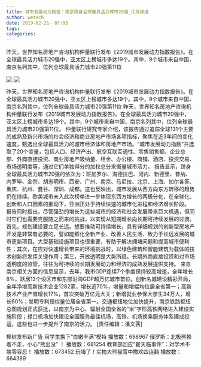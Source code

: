 ```yaml
---
title: 城市发展动力报告：南京跻身全球最具活力城市20强_江苏频道
author: wetech
date: 2019-02-21- 07:03
tags: 
categories: 
---
```

昨天，世界知名房地产咨询机构仲量联行发布《2019城市发展动力指数报告》。在全球最具活力城市20强中，亚太区上榜城市多达19个。其中，9个城市来自中国，南京名列其中，位列全球最具活力城市20强第11位
<!-- more -->
                
<img align="center" border="0" src="http://p1.ifengimg.com/a/2019_08/725d51b3b701366_size87_w400_h447.jpg" />
                
<img align="center" border="0" src="http://p2.ifengimg.com/a/2016/0810/204c433878d5cf9size1_w16_h16.png" />
                
            
昨天，世界知名房地产咨询机构仲量联行发布《2019城市发展动力指数报告》。在全球最具活力城市20强中，亚太区上榜城市多达19个。其中，9个城市来自中国，南京名列其中，位列全球最具活力城市20强第11位
昨天，世界知名房地产咨询机构仲量联行发布《2019城市发展动力指数报告》。在全球最具活力城市20强中，亚太区上榜城市多达19个。其中，9个城市来自中国，南京名列其中，位列全球最具活力城市20强第11位。
仲量联行研究专家介绍，该报告通过追踪全球131个主要的成熟及新兴市场的社会经济和商业房地产市场各项指标，聚焦在近3年间的变化速度，甄选出全球最具活力的城市经济体和房地产市场。“城市发展动力指数”共选取了20个变量，包括人口、经济产出、航空互联互通性、零售销售额、企业总部、外商直接投资、商业房地产吸纳量、租金、办公楼、商铺、酒店、投资交易、市场透明度等，通过它们单独得分的加权总分来衡量城市活力。
报告显示，跻身全球最具活力城市20强的依次为：班加罗尔、海德拉巴、河内、新德里、普纳、内罗毕、金奈、胡志明市、西安、广州、南京、马尼拉、北京、上海、加尔各答、重庆、杭州、曼谷、深圳、成都。这也反映出，城市发展从西方向东方转移的趋势仍在持续。欧美城市未入此次榜单进一步体现东西方增长的两极分化，在全球化、创新和人口因素的推动下，亚洲正处于持续快速的城市化进程和经济增长阶段。
报告同时指出，尽管强劲的增长为这些城市的经济和社会发展带来巨大机遇，但同时它们也需要克服随之而来的挑战，以实现从短期增长向长期可持续发展的过渡。首先，规划建设要立足长远。想要推动可持续增长，具有详细规划的创新型房地产开发是非常有必要的，譬如能孵化全新产业、改善人民生活、致力于长远发展的城市更新项目。大型基础设施项目也很重要，有助于解决拥堵问题和提高城市便利性；其次，在应对快速增长带来的环境挑战时，以绿色建筑和智能建筑为载体的技术创新将发挥关键作用；第三，开放透明是大势所趋。长期外商直接投资和对市场透明度的监管，往往为可持续的长期发展动力和经济的成熟发展提供支持。
来自南京相关方面的信息显示，去年，我市GDP连续7个季度保持较高增速，全年增长8%，跃居13个设区市和东部沿海GDP超万亿城市首位。创新名城建设精彩开局，全年净增高新技术企业1282家，增长近70%，增量和增幅均位居全省第一；高新技术产业产值增长17%，首次突破万亿元大关；新增就业参保大学生34万人，增长60%；发明专利授权量位居全省第一。交通枢纽地位加快提升，南京铁路枢纽总图规划正式获批，以南京为中心、辐射全国全省的“米”字形高铁网络进入建设实施阶段；禄口机场加快建设全国服务最佳机场，高铁、机场换乘服务体系建成投运，这些也进一步提升了南京的活力。
[责任编辑：潘文茜]
            
椰树发布新广告 用学生换下“白嫩丰满”模特
播放数：698967
俄罗斯：北极熊赖着不走，小心“熊出没” ！
播放数：681254
教育部回应“翟天临事件”：对学术不端零容忍！
播放数：673452
玩嗨了！实拍大熊猫雪中撒欢四连翻
播放数：664389
